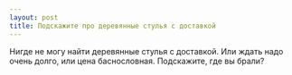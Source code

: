 ```yaml
---
layout: post 
title: Подскажите про деревянные стулья с доставкой 
--- 
```

Нигде не могу найти деревянные стулья с доставкой. Или ждать надо очень долго, или цена баснословная. Подскажите, где вы брали?